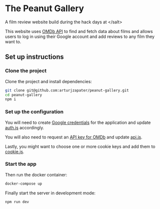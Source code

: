 # The Peanut Gallery

A film review website build during the hack days at &lt;/salt&gt;

This website uses [OMDb API](https://www.omdbapi.com/) to find and fetch data about films and allows users to log in using their Google account and add reviews to any film they want to.

## Set up instructions

### Clone the project

Clone the project and install dependencies:

```bash
git clone git@github.com:arturjzapater/peanut-gallery.git
cd peanut-gallery
npm i
```

### Set up the configuration

You will need to create [Google credentials](https://developers.google.com/identity/protocols/oauth2/openid-connect) for the application and update [auth.js](src/conf.example/auth.js) accordingly.

You will also need to request an [API key for OMDb](https://www.omdbapi.com/apikey.aspx) and update [api.js](src/conf.example/api.js).

Lastly, you might want to choose one or more cookie keys and add them to [cookie.js](src/conf.example/cookie.js).

### Start the app

Then run the docker container:

```bash
docker-compose up
```

Finally start the server in development mode:

```bash
npm run dev
```
